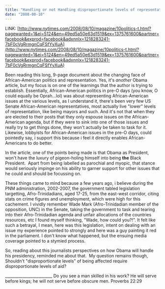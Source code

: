 ```yaml
---
title: "Handling or not Handling disproportionate levels of representation"
date: "2008-08-10"
---
```


LINK: [http://www.nytimes.com/2008/08/10/magazine/10politics-t.html?pagewanted=1&ei=5124&en=49ed5a50e63d1519&ex=1375761600&partner=facebook&exprod=facebook&adxnnlx=1218283241-7bF0cVgRrmgnCqFSfYyXuA](http://www.nytimes.com/2008/08/10/magazine/10politics-t.html?pagewanted=1&ei=5124&en=49ed5a50e63d1519&ex=1375761600&partner=facebook&exprod=facebook&adxnnlx=1218283241-7bF0cVgRrmgnCqFSfYyXuA)

Been reading this long, 9-page document about the changing face of African-American politics and representation. Yes, it's _another_ Obama article, but my focus is on one of the learnings that the author is trying to establish. Essentially, African-American politics in pre-O days (you know, O could equally be Oprah...lol) was about representing African-American issues at the various levels, as I understand it, there's been very few US Senate African-American representatives, most actually live "lower" levels of representation, like being mayors and such. And it's not that when they are elected to their posts that they only espouse issues on the African-American agenda, but if they were to sink into one of those issues and really try to get things done, they won't actually be taken to task for it. Likewise, lobbyists for African-American issues in the pre-O days, could pointedly say, i support this because i feel it directly enables African-Americans to do better.

In the article, one of the points being made is that Obama as President, won't have the luxury of pigeon-holing himself into being **the** Black President.  Apart from being labelled as parochial and myopic, that stance would seriously impinge on his ability to garner support for other issues that he could and should be focussing on.

These things came to mind because a few years ago, i believe during the PNM administration, 2002-2007, the government tabled legislation targetting, Afro-Trinidadians, aged 17-25, from the east-west corridor, citing stats on crime figures and unemployment, which were high for this cachement. I vividly remember Wade Mark (Afro-Trinidadian member of the opposition, UNC) in the Senate, taking the government to task and tearing into their Afro-Trinidadian agenda and unfair allocations of the countries resources, etc I found myself thinking, "Wade, how could you?!". It felt like such a betrayal, I mean, here was this legislation, intent on dealing with an issue my experience pointed to strongly and here was a guy painting it red in the parliament. I don't know what happened, but the ensuing media coverage pointed to a stymied process.

So, reading about this journalists perspectives on how Obama will handle his presidency, reminded me about that.  My question remains though, Shouldn't "disproportionate levels" of being affected require disproportionate levels of aid?

\_\_\_\_\_\_\_\_\_\_\_\_\_\_\_\_\_\_\_\_\_\_\_\_ Do you see a man skilled in his work? He will serve before kings; he will not serve before obscure men. Proverbs 22:29
